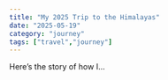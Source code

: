 ```yaml
---
title: "My 2025 Trip to the Himalayas"
date: "2025-05-19"
category: "journey"
tags: ["travel","journey"]
---
```


Here’s the story of how I…
